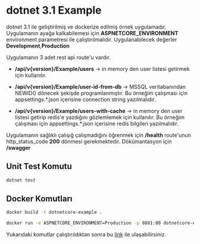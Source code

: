 # dotnet 3.1 Example

dotnet 3.1 ile geliştirilmiş ve dockerize edilmiş örnek uygulamadır. Uygulamanın ayağa kalkabilemesi için **ASPNETCORE_ENVIRONMENT** environment parametresi ile çalıştırılmalıdır. Uygulanabilecek değerler **Development**,**Production**


Uygulamanın 3 adet rest api route'u vardır.

  - **/api/v{version}/Example/users** -> in memory den user listesi getirmek için kullanılır.
  
  - **/api/v{version}/Example/user-id-from-db** -> MSSQL veritabanından NEWID() dönecek şekişde programlanmıştır. Bu örneğim çalışması için appsettings.*.json içerisine connection string yazılmalıdır.
  
  - **/api/v{version}/Example/users-with-cache** -> in memory den user listesi getirip redis'e yazdığını gözlemlemek için kullanılır. Bu örneğim çalışması için appsettings.*.json içerisine redis bilgileri yazılmalıdır.

Uygulamanın sağlıklı çalışığ çalışmadığını öğrenmek için **/health** route'unun http_status_code **200** dönmesi gerekmektedir.
Dökümantasyon için **/swagger**
## Unit Test Komutu

```bash
dotnet test
```
## Docker Komutları

```bash
docker build -t dotnetcore-example .

docker run -e ASPNETCORE_ENVIRONMENT=Production -p 8081:80 dotnetcore-example:latest
```

Yukarıdaki komutlar çalıştırıldıktan sonra bu [link](http://localhost:8081/swagger/index.html) ile ulaşabilirsiniz.

